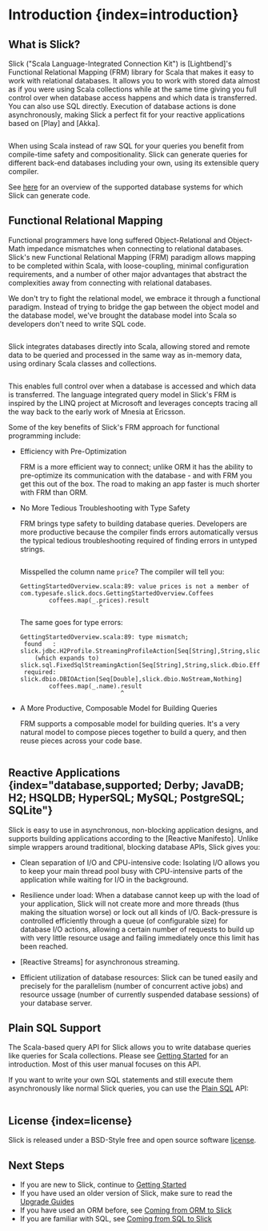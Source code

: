 # Introduction {index=introduction}

## What is Slick?

Slick ("Scala Language-Integrated Connection Kit") is [Lightbend]'s
Functional Relational Mapping (FRM) library for Scala that makes it easy to work with relational
databases. It allows you to work with stored data almost as if you were using Scala collections
while at the same time giving you full control over when database access happens and which data
is transferred. You can also use SQL directly. Execution of database actions is done
asynchronously, making Slick a perfect fit for your reactive applications based on [Play] and [Akka].

```scala src=../code/GettingStartedOverview.scala#what-is-slick-micro-example
```

When using Scala instead of raw SQL for your queries you benefit from compile-time safety
and compositionality. Slick can generate queries for different back-end databases including
your own, using its extensible query compiler.

See [here](supported-databases.md) for an overview of the supported database systems for which
Slick can generate code.

## Functional Relational Mapping

Functional programmers have long suffered Object-Relational and Object-Math impedance mismatches
when connecting to relational databases. Slick's new Functional Relational Mapping (FRM) paradigm
allows mapping to be completed within Scala, with loose-coupling, minimal configuration requirements,
and a number of other major advantages that abstract the complexities away from connecting with
relational databases.

We don't try to fight the relational model, we embrace it through a functional paradigm. Instead of
trying to bridge the gap between the object model and the database model, we've brought the database
model into Scala so developers don't need to write SQL code.

```scala src=../code/GettingStartedOverview.scala#quick-schema
```

Slick integrates databases directly into Scala, allowing stored and remote data to be queried and
processed in the same way as in-memory data, using ordinary Scala classes and collections.

```scala src=../code/GettingStartedOverview.scala#features-scala-collections
```

This enables full control over when a database is accessed and which data is transferred. The
language integrated query model in Slick's FRM is inspired by the LINQ project at Microsoft
and leverages concepts tracing all the way back to the early work of Mnesia at Ericsson.

Some of the key benefits of Slick's FRM approach for functional programming include:

* Efficiency with Pre-Optimization

  FRM is a more efficient way to connect; unlike ORM it has the ability to pre-optimize its
  communication with the database - and with FRM you get this out of the box. The road to making an
  app faster is much shorter with FRM than ORM.

* No More Tedious Troubleshooting with Type Safety

  FRM brings type safety to building database queries. Developers are more productive because the
  compiler finds errors automatically versus the typical tedious troubleshooting required of finding
  errors in untyped strings.

  ```scala src=../code/GettingStartedOverview.scala#features-type-safe
  ```

  Misspelled the column name ``price``? The compiler will tell you:

  ```text
  GettingStartedOverview.scala:89: value prices is not a member of com.typesafe.slick.docs.GettingStartedOverview.Coffees
          coffees.map(_.prices).result
                        ^
  ```

  The same goes for type errors:

  ```text
  GettingStartedOverview.scala:89: type mismatch;
   found   : slick.jdbc.H2Profile.StreamingProfileAction[Seq[String],String,slick.dbio.Effect.Read]
      (which expands to)  slick.sql.FixedSqlStreamingAction[Seq[String],String,slick.dbio.Effect.Read]
   required: slick.dbio.DBIOAction[Seq[Double],slick.dbio.NoStream,Nothing]
          coffees.map(_.name).result
                              ^
  ```

* A More Productive, Composable Model for Building Queries

  FRM supports a composable model for building queries. It's a very natural model to compose pieces
  together to build a query, and then reuse pieces across your code base.

  ```scala src=../code/GettingStartedOverview.scala#features-composable
  ```

## Reactive Applications {index="database,supported; Derby; JavaDB; H2; HSQLDB; HyperSQL; MySQL; PostgreSQL; SQLite"}

Slick is easy to use in asynchronous, non-blocking application designs, and supports building
applications according to the [Reactive Manifesto]. Unlike simple wrappers around traditional,
blocking database APIs, Slick gives you:

* Clean separation of I/O and CPU-intensive code: Isolating I/O allows you to keep your main
  thread pool busy with CPU-intensive parts of the application while waiting for I/O in the
  background.

* Resilience under load: When a database cannot keep up with the load of your application,
  Slick will not create more and more threads (thus making the situation worse) or lock out all
  kinds of I/O. Back-pressure is controlled efficiently through a queue (of configurable size)
  for database I/O actions, allowing a certain number of requests to build up with very little
  resource usage and failing immediately once this limit has been reached.

* [Reactive Streams] for asynchronous streaming.

* Efficient utilization of database resources: Slick can be tuned easily and precisely for the
  parallelism (number of concurrent active jobs) and resource ussage (number of currently
  suspended database sessions) of your database server.

## Plain SQL Support

The Scala-based query API for Slick allows you to write database queries like queries for
Scala collections. Please see [Getting Started](gettingstarted.md) for an introduction. Most of this
user manual focuses on this API.

If you want to write your own SQL statements and still execute them asynchronously like
normal Slick queries, you can use the [Plain SQL](sql.md) API:

```scala src=../code/GettingStartedOverview.scala#what-is-slick-micro-example-plainsql
```

## License {index=license}

Slick is released under a BSD-Style free and open source software [license](slick:LICENSE.txt).

## Next Steps

* If you are new to Slick, continue to [Getting Started](gettingstarted.md)
* If you have used an older version of Slick, make sure to read the [Upgrade Guides](upgrade.md)
* If you have used an ORM before, see [Coming from ORM to Slick](orm-to-slick.md)
* If you are familiar with SQL, see [Coming from SQL to Slick](sql-to-slick.md)
